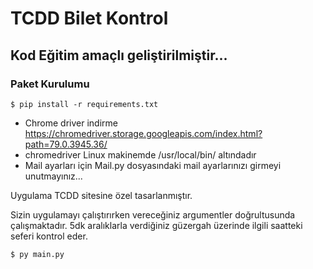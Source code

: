 # TCDD Bilet Kontrol


## Kod Eğitim amaçlı geliştirilmiştir...


### Paket Kurulumu

`$ pip install -r requirements.txt`

- Chrome driver indirme https://chromedriver.storage.googleapis.com/index.html?path=79.0.3945.36/
- chromedriver Linux makinemde /usr/local/bin/ altındadır
- Mail ayarları için Mail.py dosyasındaki mail ayarlarınızı girmeyi unutmayınız...

Uygulama TCDD sitesine özel tasarlanmıştır.

Sizin uygulamayı çalıştırırken vereceğiniz argumentler doğrultusunda çalışmaktadır. 5dk aralıklarla verdiğiniz güzergah üzerinde ilgili saatteki seferi kontrol eder.

```sh
$ py main.py
```
